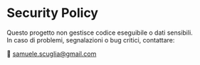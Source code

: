 # Security Policy

Questo progetto non gestisce codice eseguibile o dati sensibili.  
In caso di problemi, segnalazioni o bug critici, contattare:

📧 samuele.scuglia@gmail.com
